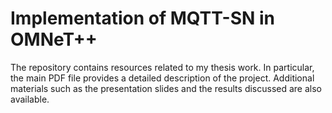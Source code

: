 # Implementation of MQTT-SN in OMNeT++
The repository contains resources related to my thesis work. In particular, the main PDF file provides a detailed description of the project.  Additional materials such as the presentation slides and the results discussed are also available.
